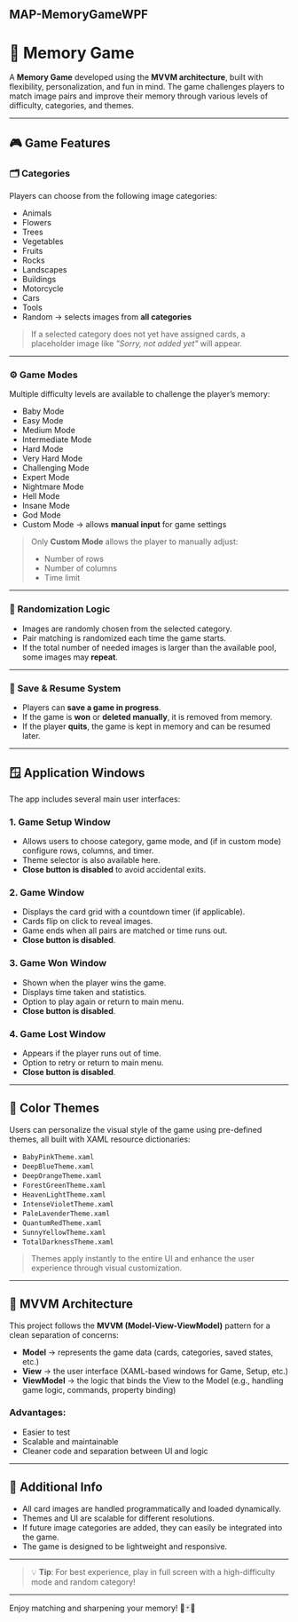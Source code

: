 ## MAP-MemoryGameWPF
# 🧠 Memory Game

A **Memory Game** developed using the **MVVM architecture**, built with flexibility, personalization, and fun in mind. The game challenges players to match image pairs and improve their memory through various levels of difficulty, categories, and themes.

---

## 🎮 Game Features

### 🗂️ Categories

Players can choose from the following image categories:

- Animals  
- Flowers  
- Trees  
- Vegetables  
- Fruits  
- Rocks  
- Landscapes  
- Buildings  
- Motorcycle  
- Cars  
- Tools  
- Random → selects images from **all categories**

> If a selected category does not yet have assigned cards, a placeholder image like _"Sorry, not added yet"_ will appear.

---

### ⚙️ Game Modes

Multiple difficulty levels are available to challenge the player’s memory:

- Baby Mode  
- Easy Mode  
- Medium Mode  
- Intermediate Mode  
- Hard Mode  
- Very Hard Mode  
- Challenging Mode  
- Expert Mode  
- Nightmare Mode  
- Hell Mode  
- Insane Mode  
- God Mode  
- Custom Mode → allows **manual input** for game settings

> Only **Custom Mode** allows the player to manually adjust:
> - Number of rows  
> - Number of columns  
> - Time limit

---

### 🧩 Randomization Logic

- Images are randomly chosen from the selected category.
- Pair matching is randomized each time the game starts.
- If the total number of needed images is larger than the available pool, some images may **repeat**.

---

### 💾 Save & Resume System

- Players can **save a game in progress**.
- If the game is **won** or **deleted manually**, it is removed from memory.
- If the player **quits**, the game is kept in memory and can be resumed later.

---

## 🪟 Application Windows

The app includes several main user interfaces:

### 1. **Game Setup Window**
- Allows users to choose category, game mode, and (if in custom mode) configure rows, columns, and timer.
- Theme selector is also available here.
- **Close button is disabled** to avoid accidental exits.

### 2. **Game Window**
- Displays the card grid with a countdown timer (if applicable).
- Cards flip on click to reveal images.
- Game ends when all pairs are matched or time runs out.
- **Close button is disabled**.

### 3. **Game Won Window**
- Shown when the player wins the game.
- Displays time taken and statistics.
- Option to play again or return to main menu.
- **Close button is disabled**.

### 4. **Game Lost Window**
- Appears if the player runs out of time.
- Option to retry or return to main menu.
- **Close button is disabled**.

---

## 🎨 Color Themes

Users can personalize the visual style of the game using pre-defined themes, all built with XAML resource dictionaries:

- `BabyPinkTheme.xaml`  
- `DeepBlueTheme.xaml`  
- `DeepOrangeTheme.xaml`  
- `ForestGreenTheme.xaml`  
- `HeavenLightTheme.xaml`  
- `IntenseVioletTheme.xaml`  
- `PaleLavenderTheme.xaml`  
- `QuantumRedTheme.xaml`  
- `SunnyYellowTheme.xaml`  
- `TotalDarknessTheme.xaml`  

> Themes apply instantly to the entire UI and enhance the user experience through visual customization.

---

## 🧠 MVVM Architecture

This project follows the **MVVM (Model-View-ViewModel)** pattern for a clean separation of concerns:

- **Model** → represents the game data (cards, categories, saved states, etc.)
- **View** → the user interface (XAML-based windows for Game, Setup, etc.)
- **ViewModel** → the logic that binds the View to the Model (e.g., handling game logic, commands, property binding)

### Advantages:
- Easier to test
- Scalable and maintainable
- Cleaner code and separation between UI and logic

---

## 🧪 Additional Info

- All card images are handled programmatically and loaded dynamically.
- Themes and UI are scalable for different resolutions.
- If future image categories are added, they can easily be integrated into the game.
- The game is designed to be lightweight and responsive.

---

> 💡 **Tip**: For best experience, play in full screen with a high-difficulty mode and random category!

---

Enjoy matching and sharpening your memory! 🧠🃏🔥
